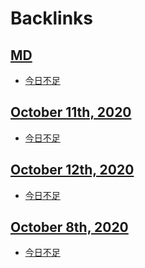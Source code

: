 
# Backlinks
## [MD](<MD.md>)
- [今日不足](<今日不足.md>)

## [October 11th, 2020](<October 11th, 2020.md>)
- [今日不足](<今日不足.md>)

## [October 12th, 2020](<October 12th, 2020.md>)
- [今日不足](<今日不足.md>)

## [October 8th, 2020](<October 8th, 2020.md>)
- [今日不足](<今日不足.md>)

